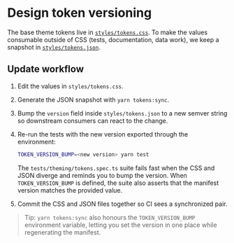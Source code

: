 # Design token versioning

The base theme tokens live in [`styles/tokens.css`](../styles/tokens.css). To make the values consumable
outside of CSS (tests, documentation, data work), we keep a snapshot in [`styles/tokens.json`](../styles/tokens.json).

## Update workflow

1. Edit the values in `styles/tokens.css`.
2. Generate the JSON snapshot with `yarn tokens:sync`.
3. Bump the `version` field inside `styles/tokens.json` to a new semver string so downstream consumers can
   react to the change.
4. Re-run the tests with the new version exported through the environment:

   ```bash
   TOKEN_VERSION_BUMP=<new version> yarn test
   ```

   The `tests/theming/tokens.spec.ts` suite fails fast when the CSS and JSON diverge and reminds you to bump
   the version. When `TOKEN_VERSION_BUMP` is defined, the suite also asserts that the manifest version matches
   the provided value.
5. Commit the CSS and JSON files together so CI sees a synchronized pair.

> Tip: `yarn tokens:sync` also honours the `TOKEN_VERSION_BUMP` environment variable, letting you set the
> version in one place while regenerating the manifest.
